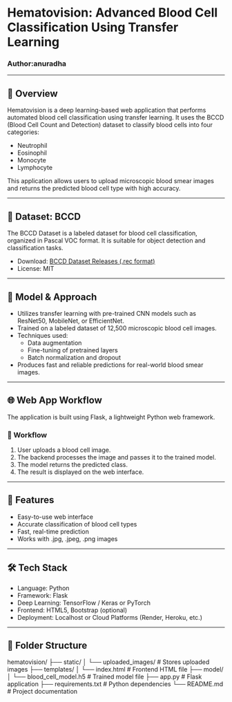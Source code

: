 # Hematovision: Advanced Blood Cell Classification Using Transfer Learning

### Author:anuradha

---

## 🧬 Overview

Hematovision is a deep learning-based web application that performs automated blood cell classification using transfer learning. It uses the BCCD (Blood Cell Count and Detection) dataset to classify blood cells into four categories:

- Neutrophil  
- Eosinophil  
- Monocyte  
- Lymphocyte  

This application allows users to upload microscopic blood smear images and returns the predicted blood cell type with high accuracy.

---

## 📁 Dataset: BCCD

The BCCD Dataset is a labeled dataset for blood cell classification, organized in Pascal VOC format. It is suitable for object detection and classification tasks.

- Download: [BCCD Dataset Releases (.rec format)](https://github.com/Shenggan/BCCD_Dataset/releases)
- License: MIT

---

## 🧠 Model & Approach

- Utilizes transfer learning with pre-trained CNN models such as ResNet50, MobileNet, or EfficientNet.
- Trained on a labeled dataset of 12,500 microscopic blood cell images.
- Techniques used:  
  - Data augmentation  
  - Fine-tuning of pretrained layers  
  - Batch normalization and dropout  
- Produces fast and reliable predictions for real-world blood smear images.

---

## 🌐 Web App Workflow

The application is built using Flask, a lightweight Python web framework.

### 🔁 Workflow

1. User uploads a blood cell image.
2. The backend processes the image and passes it to the trained model.
3. The model returns the predicted class.
4. The result is displayed on the web interface.

---

## 🚀 Features

- Easy-to-use web interface
- Accurate classification of blood cell types
- Fast, real-time prediction
- Works with .jpg, .jpeg, .png images

---

## 🛠️ Tech Stack

- Language: Python  
- Framework: Flask  
- Deep Learning: TensorFlow / Keras or PyTorch  
- Frontend: HTML5, Bootstrap (optional)  
- Deployment: Localhost or Cloud Platforms (Render, Heroku, etc.)

---

## 📂 Folder Structure

hematovision/
├── static/
│ └── uploaded_images/ # Stores uploaded images
├── templates/
│ └── index.html # Frontend HTML file
├── model/
│ └── blood_cell_model.h5 # Trained model file
├── app.py # Flask application
├── requirements.txt # Python dependencies
└── README.md # Project documentation

